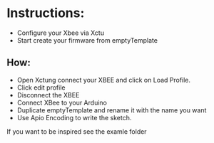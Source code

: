 <h1> Instructions: </h1>
<ul>
	<li> Configure your Xbee via Xctu </li>
	<li> Start create your firmware from emptyTemplate</li>
</ul>

<h2>How:</h2>
<p>
<ul>
<li>Open Xctung connect your XBEE and click on Load Profile.</li>
<li>Click edit profile</li>
<li>Disconnect the XBEE</li>
<li>Connect XBee to your Arduino</li>
<li>Duplicate emptyTemplate and rename it with the name you want</li>
<li>Use Apio Encoding to write the sketch.</li>
</ul>
</p>

<p>If you want to be inspired see the examle folder</p>
